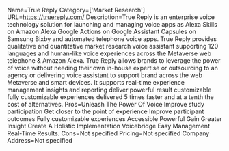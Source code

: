 Name=True Reply
Category=['Market Research']
URL=https://truereply.com/
Description=True Reply is an enterprise voice technology solution for launching and managing voice apps as Alexa Skills on Amazon Alexa Google Actions on Google Assistant Capsules on Samsung Bixby and automated telephone voice apps. True Reply provides qualitative and quantitative market research voice assistant supporting 120 languages and human-like voice experiences across the Metaverse web telephone & Amazon Alexa. True Reply allows brands to leverage the power of voice without needing their own in-house expertise or outsourcing to an agency or delivering voice assistant to support brand across the web Metaverse and smart devices. It supports real-time experience management insights and reporting deliver powerful result customizable fully customizable experiences delivered 5 times faster and at a tenth the cost of alternatives.
Pros=Unleash The Power Of Voice Improve study participation Get closer to the point of experience Improve participant outcomes Fully customizable experiences Accessible Powerful Gain Greater Insight Create A Holistic Implementation Voicebridge Easy Management Real-Time Results.
Cons=Not specified
Pricing=Not specified
Company Address=Not specified
